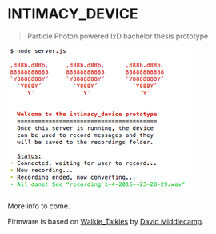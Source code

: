 INTIMACY_DEVICE
====

> Particle Photon powered IxD bachelor thesis prototype

![Screenshot of server script](/screenshot.png?raw=true "Screenshot of server script")

More info to come.

Firmware is based on [Walkie_Talkies](https://github.com/dmiddlecamp/walkie_talkies) by [David Middlecamp](https://github.com/dmiddlecamp/).
